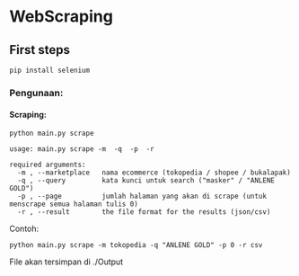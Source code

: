 # WebScraping

## First steps
```
pip install selenium
```

### Pengunaan:

#### Scraping:
```
python main.py scrape
```
```
usage: main.py scrape -m  -q  -p  -r

required arguments:
  -m , --marketplace   nama ecommerce (tokopedia / shopee / bukalapak)
  -q , --query         kata kunci untuk search ("masker" / "ANLENE GOLD")
  -p , --page          jumlah halaman yang akan di scrape (untuk menscrape semua halaman tulis 0)
  -r , --result        the file format for the results (json/csv)

```
Contoh:
```
python main.py scrape -m tokopedia -q "ANLENE GOLD" -p 0 -r csv
```

File akan tersimpan di ./Output
